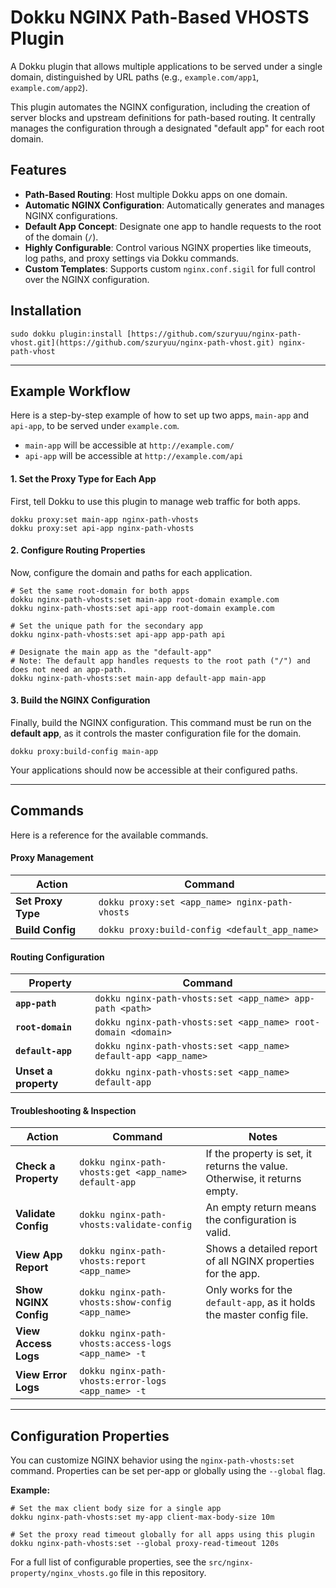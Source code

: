 # Dokku NGINX Path-Based VHOSTS Plugin

A Dokku plugin that allows multiple applications to be served under a single domain, distinguished by URL paths (e.g., `example.com/app1`, `example.com/app2`).

This plugin automates the NGINX configuration, including the creation of server blocks and upstream definitions for path-based routing. It centrally manages the configuration through a designated "default app" for each root domain.

## Features

-   **Path-Based Routing**: Host multiple Dokku apps on one domain.
-   **Automatic NGINX Configuration**: Automatically generates and manages NGINX configurations.
-   **Default App Concept**: Designate one app to handle requests to the root of the domain (`/`).
-   **Highly Configurable**: Control various NGINX properties like timeouts, log paths, and proxy settings via Dokku commands.
-   **Custom Templates**: Supports custom `nginx.conf.sigil` for full control over the NGINX configuration.

## Installation

```shell
sudo dokku plugin:install [https://github.com/szuryuu/nginx-path-vhost.git](https://github.com/szuryuu/nginx-path-vhost.git) nginx-path-vhost
```

---

## Example Workflow

Here is a step-by-step example of how to set up two apps, `main-app` and `api-app`, to be served under `example.com`.

-   `main-app` will be accessible at `http://example.com/`
-   `api-app` will be accessible at `http://example.com/api`

#### 1. Set the Proxy Type for Each App

First, tell Dokku to use this plugin to manage web traffic for both apps.

```shell
dokku proxy:set main-app nginx-path-vhosts
dokku proxy:set api-app nginx-path-vhosts
```

#### 2. Configure Routing Properties

Now, configure the domain and paths for each application.

```shell
# Set the same root-domain for both apps
dokku nginx-path-vhosts:set main-app root-domain example.com
dokku nginx-path-vhosts:set api-app root-domain example.com

# Set the unique path for the secondary app
dokku nginx-path-vhosts:set api-app app-path api

# Designate the main app as the "default-app"
# Note: The default app handles requests to the root path ("/") and does not need an app-path.
dokku nginx-path-vhosts:set main-app default-app main-app
```

#### 3. Build the NGINX Configuration

Finally, build the NGINX configuration. This command must be run on the **default app**, as it controls the master configuration file for the domain.

```shell
dokku proxy:build-config main-app
```

Your applications should now be accessible at their configured paths.

---

## Commands

Here is a reference for the available commands.

#### Proxy Management
| Action | Command |
|---|---|
| **Set Proxy Type** | `dokku proxy:set <app_name> nginx-path-vhosts` |
| **Build Config** | `dokku proxy:build-config <default_app_name>` |

#### Routing Configuration
| Property | Command |
|---|---|
| **`app-path`** | `dokku nginx-path-vhosts:set <app_name> app-path <path>` |
| **`root-domain`** | `dokku nginx-path-vhosts:set <app_name> root-domain <domain>` |
| **`default-app`** | `dokku nginx-path-vhosts:set <app_name> default-app <app_name>` |
| **Unset a property** | `dokku nginx-path-vhosts:set <app_name> default-app` |

#### Troubleshooting & Inspection
| Action | Command | Notes |
|---|---|---|
| **Check a Property** | `dokku nginx-path-vhosts:get <app_name> default-app` | If the property is set, it returns the value. Otherwise, it returns empty. |
| **Validate Config** | `dokku nginx-path-vhosts:validate-config` | An empty return means the configuration is valid. |
| **View App Report** | `dokku nginx-path-vhosts:report <app_name>` | Shows a detailed report of all NGINX properties for the app. |
| **Show NGINX Config** | `dokku nginx-path-vhosts:show-config <app_name>` | Only works for the `default-app`, as it holds the master config file. |
| **View Access Logs**| `dokku nginx-path-vhosts:access-logs <app_name> -t` | |
| **View Error Logs** | `dokku nginx-path-vhosts:error-logs <app_name> -t` | |

---

## Configuration Properties

You can customize NGINX behavior using the `nginx-path-vhosts:set` command. Properties can be set per-app or globally using the `--global` flag.

**Example:**
```shell
# Set the max client body size for a single app
dokku nginx-path-vhosts:set my-app client-max-body-size 10m

# Set the proxy read timeout globally for all apps using this plugin
dokku nginx-path-vhosts:set --global proxy-read-timeout 120s
```

For a full list of configurable properties, see the `src/nginx-property/nginx_vhosts.go` file in this repository.
